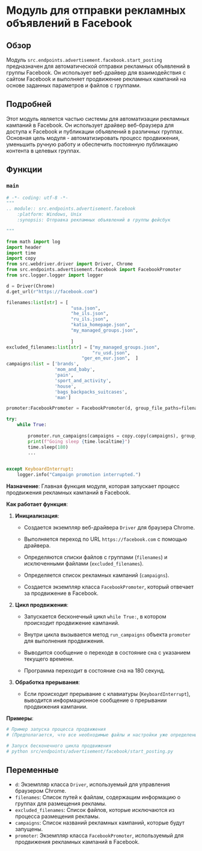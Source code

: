# Модуль для отправки рекламных объявлений в Facebook

## Обзор

Модуль `src.endpoints.advertisement.facebook.start_posting` предназначен для автоматической отправки рекламных объявлений в группы Facebook. Он использует веб-драйвер для взаимодействия с сайтом Facebook и выполняет продвижение рекламных кампаний на основе заданных параметров и файлов с группами.

## Подробней

Этот модуль является частью системы для автоматизации рекламных кампаний в Facebook. Он использует драйвер веб-браузера для доступа к Facebook и публикации объявлений в различных группах. Основная цель модуля - автоматизировать процесс продвижения, уменьшить ручную работу и обеспечить постоянную публикацию контента в целевых группах.

## Функции

### `main`

```python
# -*- coding: utf-8 -*-
"""
.. module:: src.endpoints.advertisement.facebook 
    :platform: Windows, Unix
    :synopsis: Отправка рекламных объявлений в группы фейсбук

"""

from math import log
import header
import time
import copy
from src.webdriver.driver import Driver, Chrome
from src.endpoints.advertisement.facebook import FacebookPromoter
from src.logger.logger import logger

d = Driver(Chrome)
d.get_url(r"https://facebook.com")

filenames:list[str] = [
                        "usa.json",
                        "he_ils.json",
                        "ru_ils.json",
                        "katia_homepage.json",
                        "my_managed_groups.json",
          
                        ]
excluded_filenames:list[str] = ["my_managed_groups.json",                        
                                "ru_usd.json",
                            "ger_en_eur.json",  ]
campaigns:list = ['brands',
                  'mom_and_baby',
                  'pain',
                  'sport_and_activity',
                  'house',
                  'bags_backpacks_suitcases',
                  'man']

promoter:FacebookPromoter = FacebookPromoter(d, group_file_paths=filenames, no_video = True)

try:
    while True:
        
        promoter.run_campaigns(campaigns = copy.copy(campaigns), group_file_paths = filenames)
        print(f"Going sleep {time.localtime}")
        time.sleep(180)
        ...

        
except KeyboardInterrupt:
    logger.info("Campaign promotion interrupted.")
```

**Назначение**: Главная функция модуля, которая запускает процесс продвижения рекламных кампаний в Facebook.

**Как работает функция**:

1.  **Инициализация**:

    *   Создается экземпляр веб-драйвера `Driver` для браузера Chrome.

    *   Выполняется переход по URL `https://facebook.com` с помощью драйвера.

    *   Определяются списки файлов с группами (`filenames`) и исключенными файлами (`excluded_filenames`).

    *   Определяется список рекламных кампаний (`campaigns`).

    *   Создается экземпляр класса `FacebookPromoter`, который отвечает за продвижение в Facebook.
2.  **Цикл продвижения**:

    *   Запускается бесконечный цикл `while True:`, в котором происходит продвижение кампаний.

    *   Внутри цикла вызывается метод `run_campaigns` объекта `promoter` для выполнения продвижения.

    *   Выводится сообщение о переходе в состояние сна с указанием текущего времени.

    *   Программа переходит в состояние сна на 180 секунд.
3.  **Обработка прерывания**:

    *   Если происходит прерывание с клавиатуры (`KeyboardInterrupt`), выводится информационное сообщение о прерывании продвижения кампании.

**Примеры**:

```python
# Пример запуска процесса продвижения
# (Предполагается, что все необходимые файлы и настройки уже определены)

# Запуск бесконечного цикла продвижения
# python src/endpoints/advertisement/facebook/start_posting.py
```

## Переменные

-   `d`: Экземпляр класса `Driver`, используемый для управления браузером Chrome.
-   `filenames`: Список путей к файлам, содержащим информацию о группах для размещения рекламы.
-   `excluded_filenames`: Список файлов, которые исключаются из процесса размещения рекламы.
-   `campaigns`: Список названий рекламных кампаний, которые будут запущены.
-   `promoter`: Экземпляр класса `FacebookPromoter`, используемый для продвижения рекламных кампаний в Facebook.